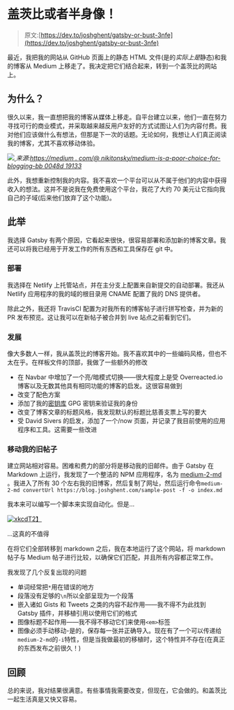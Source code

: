 # 盖茨比或者半身像！

> 原文:[https://dev.to/joshghent/gatsby-or-bust-3nfe](https://dev.to/joshghent/gatsby-or-bust-3nfe)

最近，我把我的网站从 GitHub 页面上的静态 HTML 文件(是的*实际上是*静态)和我的博客从 Medium 上移走了。我决定把它们结合起来，转到一个盖茨比的网站上。

## [](#why)为什么？

很久以来，我一直想把我的博客从媒体上移走。自平台建立以来，他们一直在努力寻找可行的商业模式，并采取越来越反用户友好的方式试图让人们为内容付费。我对他们应该做什么有想法，但那是下一次的话题。无论如何，我想让人们真正阅读我的博客，尤其不喜欢移动体验。

[![](../Images/ecdbc910702bc2904f5dd69bf60de591.png) ](https://res.cloudinary.com/practicaldev/image/fetch/s--2Yy5ozD5--/c_limit%2Cf_auto%2Cfl_progressive%2Cq_auto%2Cw_880/https://miro.medium.com/max/2560/1%2A6Mu_U4dUXP5uzebamoUYaw.png) *来源:[https://medium . com/@ nikitonsky/medium-is-a-poor-choice-for-blogging-bb 0048d 19133](https://medium.com/@nikitonsky/medium-is-a-poor-choice-for-blogging-bb0048d19133)*

此外，我想重新控制我的内容。我不喜欢一个平台可以从不属于他们的内容中获得收入的想法。这并不是说我在免费使用这个平台，我花了大约 70 美元让它指向我自己的子域(后来他们放弃了这个功能)。

## [](#the-move)此举

我选择 Gatsby 有两个原因，它看起来很快，很容易部署和添加新的博客文章。我还可以将我已经用于开发工作的所有东西和工具保存在 git 中。

### [](#deployments)部署

我选择在 Netlify 上托管站点，并在主分支上配置来自新提交的自动部署。我还从 Netlify 应用程序的我的域的根目录用 CNAME 配置了我的 DNS 提供者。

除此之外，我还将 TravisCI 配置为对我所有的博客帖子进行拼写检查，并为新的 PR 发布预览。这让我可以在新帖子被合并到 live 站点之前看到它们。

### [](#development)发展

像大多数人一样，我从盖茨比的博客开始。我不喜欢其中的一些编码风格，但也不太在乎。在样板文件的顶部，我做了一些额外的修改

*   在 Navbar 中增加了一个亮/暗模式切换——很大程度上是受 Overreacted.io 博客以及无数其他具有相同功能的博客的启发。这很容易做到
*   改变了配色方案
*   添加了我的[密钥库](https://keybase.io/joshghent) GPG 密钥来验证我的身份
*   改变了博客文章的标题风格，我发现默认的标题比慈善支票上写的要大
*   受 David Sivers 的启发，添加了一个/now 页面，并记录了我目前使用的应用程序和工具。这需要一些改进

### [](#moving-my-old-posts)移动我的旧帖子

建立网站相对容易。困难和费力的部分将是移动我的旧邮件。由于 Gatsby 在 Markdown 上运行，我发现了一个整洁的 NPM 应用程序，名为 [medium-2-md](https://www.npmjs.com/package/medium-2-md) 。我进入了所有 30 个左右我的旧博客，然后复制了网址，然后运行命令`medium-2-md convertUrl https://blog.joshghent.com/sample-post -f -o index.md`

我本来可以编写一个脚本来实现自动化。但是…

[![xkcd](../Images/0659b44a2218b0fad4ec52a71f7f35dd.png)T2】](https://res.cloudinary.com/practicaldev/image/fetch/s--4uFpNKSD--/c_limit%2Cf_auto%2Cfl_progressive%2Cq_auto%2Cw_880/https://imgs.xkcd.com/comics/automation.png)

…这真的不值得

在将它们全部转移到 markdown 之后，我在本地运行了这个网站，将 markdown 帖子与 Medium 帖子进行比较，以确保它们匹配，并且所有内容都正常工作。

我发现了几个反复出现的问题

*   单词经常把`*`用在错误的地方
*   段落没有足够的`\n`所以全部呈现为一个段落
*   嵌入诸如 Gists 和 Tweets 之类的内容不起作用——我不得不为此找到 Gatsby 插件，并移植引用以使用它们的格式
*   图像标题不起作用——我不得不移动它们来使用`<em>`标签
*   图像必须手动移动-是的，保存每一张并正确导入。现在有了一个可以传递给`medium-2-md`的`-i`特性，但是当我做最初的移植时，这个特性并不存在(在真正的东西发布之前很久！)

## [](#review)回顾

总的来说，我对结果很满意。有些事情我需要改变，但现在，它会做的。和盖茨比一起生活真是又快又容易。
